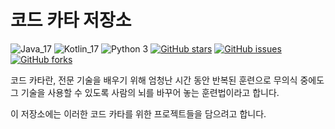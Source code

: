 # 코드 카타 저장소

![Java_17](https://img.shields.io/badge/java-17-red?logo=openjdk)
![Kotlin_17](https://img.shields.io/badge/Kotlin-17-purple?logo=kotlin)
![Python 3](https://img.shields.io/badge/python-3-yellow?logo=python)
[![GitHub stars](https://img.shields.io/github/stars/gunkim/code-kata)](https://github.com/gunkim/code-kata/stargazers)
[![GitHub issues](https://img.shields.io/github/issues/gunkim/code-kata)](https://github.com/gunkim/code-kata/issues)
[![GitHub forks](https://img.shields.io/github/forks/gunkim/code-kata)](https://github.com/gunkim/code-kata/network)

코드 카타란, 전문 기술을 배우기 위해 엄청난 시간 동안 반복된 훈련으로 무의식 중에도 그 기술을 사용할 수 있도록 사람의 뇌를 바꾸어 놓는 훈련법이라고 합니다.

이 저장소에는 이러한 코드 카타를 위한 프로젝트들을 담으려고 합니다.
